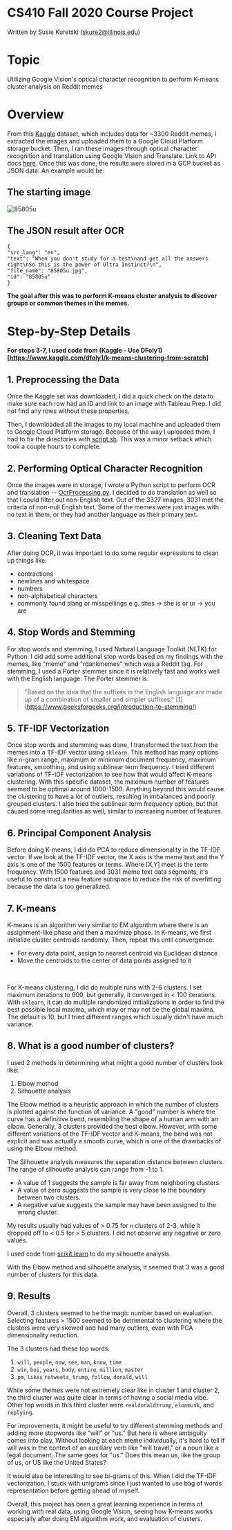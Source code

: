 # CS410 Fall 2020 Course Project
Written by Susie Kuretski (skure2@illinois.edu)

# Topic
Utilizing Google Vision's optical character recognition to perform K-means cluster analysis on Reddit memes

# Overview
From this [Kaggle](https://www.kaggle.com/sayangoswami/reddit-memes-dataset) dataset, which includes data for ~3300 Reddit memes, I extracted the images and uploaded them to a Google Cloud Platform storage bucket. Then, I ran these images through optical character recognition and translation using Google Vision and Translate. Link to API docs [here](https://cloud.google.com/vision/docs/ocr). Once this was done, the results were stored in a GCP bucket as JSON data. An example would be:

## The starting image

![85805u](https://github.com/skuretski/CourseProject/blob/main/85805u.jpg?raw=true "85805u")

## The JSON result after OCR

`{` <br />
`"src_lang": "en",`<br/>
`"text": "When you don't study for a test\nand get all the answers right\nSo this is the power of Ultra Instinct?\n",`<br/> 
`"file_name": "85805u.jpg",`<br/> 
`"id": "85805u"`<br/>
`}`

**The goal after this was to perform K-means cluster analysis to discover groups or common themes in the memes.**

# Step-by-Step Details

__For steps 3-7, I used code from (Kaggle - Use DFoly1) [https://www.kaggle.com/dfoly1/k-means-clustering-from-scratch]__

## 1. Preprocessing the Data
Once the Kaggle set was downloaded, I did a quick check on the data to make sure each row had an ID and link to an image with Tableau Prep. I did not find any rows without these properties.
<br/>

Then, I downloaded all the images to my local machine and uploaded them to Google Cloud Platform storage. Because of the way I uploaded them, I had to fix the directories with [script.sh](https://github.com/skuretski/CourseProject/blob/main/script.sh). This was a minor setback which took a couple hours to complete. 
<br/>

## 2. Performing Optical Character Recognition
Once the images were in storage, I wrote a Python script to perform OCR and translation -- [OcrProcessing.py](https://github.com/skuretski/CourseProject/blob/main/OcrProcessing.py). I decided to do translation as well so that I could filter out non-English text. Out of the 3327 images, 3031 met the criteria of non-null English text. Some of the memes were just images with no text in them, or they had another language as their primary text. 

## 3. Cleaning Text Data
After doing OCR, it was important to do some regular expressions to clean up things like:
- contractions
- newlines and whitespace
- numbers
- non-alphabetical characters
- commonly found slang or misspellings e.g. shes -> she is or ur -> you are

## 4. Stop Words and Stemming
For stop words and stemming, I used Natural Language Toolkit (NLTK) for Python. I did add some additional stop words based on my findings with the memes, like "meme" and "rdankmemes" which was a Reddit tag. For stemming, I used a Porter stemmer since it is relatively fast and works well with the English language. The Porter stemmer is:

> "Based on the idea that the suffixes in the English language are made up of a combination of smaller and simpler suffixes." [1] (https://www.geeksforgeeks.org/introduction-to-stemming/)

## 5. TF-IDF Vectorization
Once stop words and stemming was done, I transformed the text from the memes into a TF-IDF vector using `sklearn`. This method has many options like n-gram range, maximum or minimum document frequency, maximum features, smoothing, and using sublinear term frequency. I tried different variations of TF-IDF vectorization to see how that would affect K-means clustering. With this specific dataset, the maximum number of features seemed to be optimal around 1000-1500. Anything beyond this would cause the clustering to have a lot of outliers, resulting in imbalanced and poorly grouped clusters. I also tried the sublinear term frequency option, but that caused some irregularities as well, similar to increasing number of features. 

## 6. Principal Component Analysis 
Before doing K-means, I did do PCA to reduce dimensionality in the TF-IDF vector. If we look at the TF-IDF vector, the X axis is the meme text and the Y axis is one of the 1500 features or terms. Where [X,Y] meet is the term frequency. With 1500 features and 3031 meme text data segments, it's useful to construct a new feature subspace to reduce the risk of overfitting because the data is too generalized.

## 7. K-means
K-means is an algorithm very similar to EM algorithm where there is an assignment-like phase and then a maximize phase. In K-means, we first initialize cluster centroids randomly. Then, repeat this until convergence: 
- For every data point, assign to nearest centroid via Euclidean distance
- Move the centroids to the center of data points assigned to it
<br/>


For K-means clustering, I did do multiple runs with 2-6 clusters. I set maximum iterations to 600, but generally, it converged in < 100 iterations. With `sklearn`, it can do multiple randomized initializations in order to find the best possible local maxima, which may or may not be the global maxima. The default is 10, but I tried different ranges which usually didn't have much variance.

## 8. What is a good number of clusters?
I used 2 methods in determining what might a good number of clusters look like:
1. Elbow method
2. Silhouette analysis

The Elbow method is a heuristic approach in which the number of clusters is plotted against the function of variance. A "good" number is where the curve has a definitive bend, resembling the shape of a human arm with an elbow. Generally, 3 clusters provided the best elbow. However, with some different variations of the TF-IDF vector and K-means, the bend was not explicit and was actually a smooth curve, which is one of the drawbacks of using the Elbow method.

The Silhouette analysis measures the separation distance between clusters. The range of silhouette analysis can range from -1 to 1. 
- A value of 1 suggests the sample is far away from neighboring clusters.
- A value of zero suggests the sample is very close to the boundary between two clusters.
- A negative value suggests the sample may have been assigned to the wrong cluster.

My results usually had values of > 0.75 for `n` clusters of 2-3, while it dropped off to < 0.5 for > 5 clusters. I did not observe any negative or zero values. 

I used code from [scikit learn](https://scikit-learn.org/stable/auto_examples/cluster/plot_kmeans_silhouette_analysis.html#sphx-glr-auto-examples-cluster-plot-kmeans-silhouette-analysis-py) to do my silhouette analysis. 
<br/>

With the Elbow method and silhouette analysis, it seemed that 3 was a good number of clusters for this data. 

## 9. Results
Overall, 3 clusters seemed to be the magic number based on evaluation. Selecting features > 1500 seemed to be detrimental to clustering where the clusters were very skewed and had many outliers, even with PCA dimensionality reduction. 

The 3 clusters had these top words:
1. `will`, `people`, `now`, `see`, `man`, `know`, `time`
2. `win`, `boi`, `years`, `body`, `entire`, `million`, `master`
3. `pm`, `likes` `retweets`, `trump`, `follow`, `donald`, `will`

While some themes were not extremely clear like in cluster 1 and cluster 2, the third cluster was quite clear in terms of having a social media vibe. Other top words in this third cluster were `realdonaldtrump`, `elonmusk`, and `replying`. 

For improvements, it might be useful to try different stemming methods and adding more stopwords like "will" or "us." But here is where ambiguity comes into play. Without looking at each meme individually, it's hard to tell if will was in the context of an auxillary verb like "will travel," or a noun like a legal document. The same goes for "us." Does this mean us, like the group of us, or US like the United States? 

It would also be interesting to see bi-grams of this. When I did the TF-IDF vectorization, I stuck with unigrams since I just wanted to use bag of words representation before getting ahead of myself.

Overall, this project has been a great learning experience in terms of working with real data, using Google Vision, seeing how K-means works especially after doing EM algorithm work, and evaluation of clusters. 


